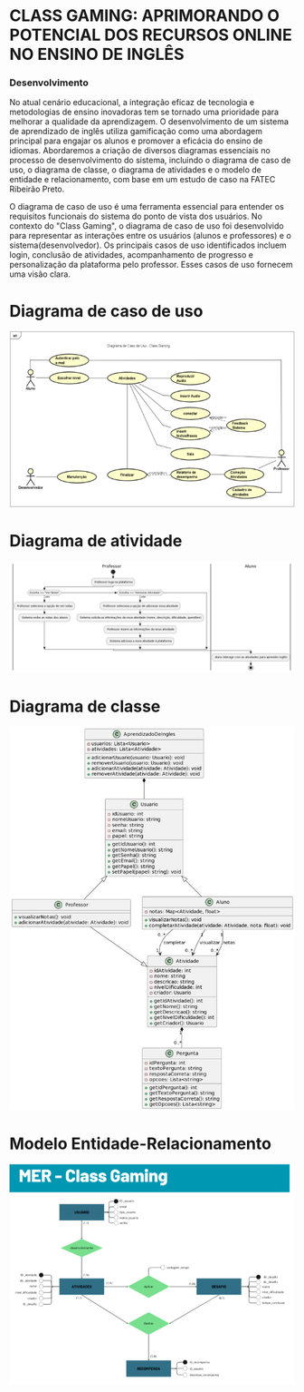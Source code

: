 # CLASS GAMING: APRIMORANDO O POTENCIAL DOS RECURSOS ONLINE NO ENSINO DE INGLÊS

### Desenvolvimento

No atual cenário educacional, a integração eficaz de tecnologia e metodologias de ensino inovadoras tem se tornado uma prioridade para melhorar a qualidade da aprendizagem. O desenvolvimento de um sistema de aprendizado de inglês utiliza gamificação como uma abordagem principal para engajar os alunos e promover a eficácia do ensino de idiomas. Abordaremos a criação de diversos diagramas essenciais no processo de desenvolvimento do sistema, incluindo o diagrama de caso de uso, o diagrama de classe, o diagrama de atividades e o modelo de entidade e relacionamento, com base em um estudo de caso na FATEC Ribeirão Preto.

O diagrama de caso de uso é uma ferramenta essencial para entender os requisitos funcionais do sistema do ponto de vista dos usuários. No contexto do "Class Gaming", o diagrama de caso de uso foi desenvolvido para representar as interações entre os usuários (alunos e professores) e o sistema(desenvolvedor). Os principais casos de uso identificados incluem login, conclusão de atividades, acompanhamento de progresso e personalização da plataforma pelo professor. Esses casos de uso fornecem uma visão clara.

# Diagrama de caso de uso
![image](https://github.com/iagohenrique2009/tcc_class_gaming/blob/main/diagramas/diagrama_caso_uso.png)

# Diagrama de atividade
![image](https://github.com/iagohenrique2009/tcc_class_gaming/blob/main/diagramas/diagrama_de_atividade.jpg)

# Diagrama de classe
![image](https://github.com/iagohenrique2009/tcc_class_gaming/blob/main/diagramas/diagrama_de_classe.jpg)

# Modelo Entidade-Relacionamento
![image](https://github.com/iagohenrique2009/tcc_class_gaming/blob/main/diagramas/modelo_entidade_relacionamento.png)
